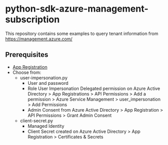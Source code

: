 # python-sdk-azure-management-subscription

This repository contains some examples to query tenant information from https://management.azure.com/

## Prerequisites
- [App Registration](https://docs.microsoft.com/en-us/azure/active-directory/develop/quickstart-register-app)
- Choose from:
    - user-impersonation.py
        - User and password
        - Role User Impersonation Delegated permission on Azure Active Directory > App Registrations > API Permissions > Add a permission > Azure Service Management > user_impersonation > Add Permissions
        - Admin Consent from Azure Active Directory > App Registration > API Permissions > Grant Admin Consent
    - client-secret.py
        - Managed Identity
        - Client Secret created on Azure Active Directory > App Registration > Certificates & Secrets